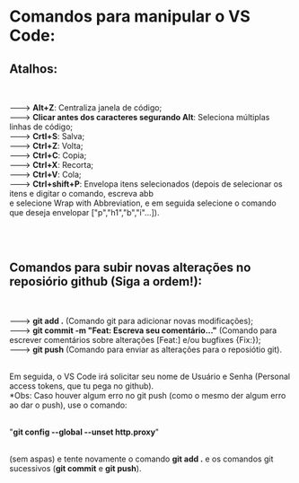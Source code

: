 <h1>Comandos para manipular o VS Code:</h1>
<h2>Atalhos:</h2><br>


<p>
---> <b>Alt+Z</b>: Centraliza janela de código;<br>
---> <b>Clicar antes dos caracteres segurando Alt</b>: Seleciona múltiplas linhas de código;<br>  
---> <b>Crtl+S</b>: Salva; <br>
---> <b>Ctrl+Z</b>: Volta; <br>
---> <b>Ctrl+C</b>: Copia;<br>
---> <b>Ctrl+X</b>: Recorta;<br>
---> <b>Ctrl+V</b>: Cola;<br>
---> <b>Ctrl+shift+P</b>: Envelopa itens selecionados (depois de selecionar os itens e digitar o comando, escreva abb <br> e selecione Wrap with Abbreviation, e em seguida selecione o comando que deseja envelopar ["p","h1","b","i"...]).</p><br><br>

<h2>Comandos para subir novas alterações no reposiório github (Siga a ordem!):</h2> <br>

<p>---> <b>git add .</b> (Comando git para adicionar novas modificações); <br>
---> <b>git commit -m "Feat: Escreva seu comentário..."</b> (Comando para escrever comentários sobre alterações [Feat:] e/ou bugfixes {Fix:}); <br>
---> <b>git push</b> (Comando para enviar as alterações para o reposiótio git).<br><br>

Em seguida, o VS Code irá solicitar seu nome de Usuário e Senha (Personal access tokens, que tu pega no github).<br>
*Obs: Caso houver algum erro no git push (como o mesmo der algum erro ao dar o push), use o comando: <br><br>

"<b>git config --global --unset http.proxy</b>" <br><br>

(sem aspas) e tente novamente o comando <b>git add .</b> e os comandos git sucessivos (<b>git commit</b> e <b>git push</b>).</p>
